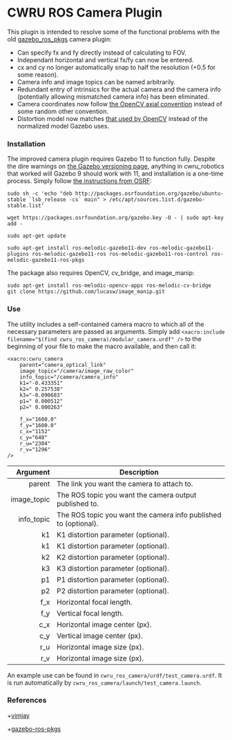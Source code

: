 # CWRU ROS Camera Plugin #

This plugin is intended to resolve some of the functional problems with the old [gazebo_ros_pkgs](https://github.com/ros-simulation/gazebo_ros_pkgs) camera plugin:

+ Can specify fx and fy directly instead of calculating to FOV.
+ Independant horizontal and vertical fx/fy can now be entered.
+ cx and cy no longer automatically snap to half the resolution (+0.5 for some reason).
+ Camera info and image topics can be named arbitrarily.
+ Redundant entry of intrinsics for the actual camera and the camera info (potentially allowing mismatched camera info) has been eliminated.
+ Camera coordinates now follow [the OpenCV axial convention](https://docs.opencv.org/master/pinhole_camera_model.png) instead of some random other convention.
+ Distortion model now matches [that used by OpenCV](https://docs.opencv.org/master/d9/d0c/group__calib3d.html) instead of the normalized model Gazebo uses.

### Installation ###

The improved camera plugin requires Gazebo 11 to function fully. Despite the dire warnings on [the Gazebo versioning page](http://gazebosim.org/tutorials/?tut=ros_wrapper_versions), anything in cwru\_robotics that worked will Gazebo 9 should work with 11, and installation is a one-time process. Simply follow [the instructions from OSRF](http://gazebosim.org/tutorials?tut=install_ubuntu&cat=install):

```
sudo sh -c 'echo "deb http://packages.osrfoundation.org/gazebo/ubuntu-stable `lsb_release -cs` main" > /etc/apt/sources.list.d/gazebo-stable.list'

wget https://packages.osrfoundation.org/gazebo.key -O - | sudo apt-key add -

sudo apt-get update

sudo apt-get install ros-melodic-gazebo11-dev ros-melodic-gazebo11-plugins ros-melodic-gazebo11-ros ros-melodic-gazebo11-ros-control ros-melodic-gazebo11-ros-pkgs
```

The package also requires OpenCV, cv_bridge, and image_manip:

```
sudo apt-get install ros-melodic-opencv-apps ros-melodic-cv-bridge
git clone https://github.com/lucasw/image_manip.git
```

### Use ###

The utility includes a self-contained camera macro to which all of the necessary parameters are passed as arguments. Simply add `<xacro:include filename="$(find cwru_ros_camera)/modular_camera.urdf" />` to the beginning of your file to make the macro available, and then call it:

```
<xacro:cwru_camera
	parent="camera_optical_link"
	image_topic="/camera/image_raw_color"
	info_topic="/camera/camera_info"
	k1="-0.433351"
	k2=" 0.257538"
	k3="-0.090683"
	p1=" 0.000512"
	p2=" 0.000263"
	
	f_x="1600.0"
	f_y="1600.0"
	c_x="1152"
	c_y="648"
	r_u="2304"
	r_v="1296"
/>
```

|  Argument | Description |
|----------:|-------------|
|parent     |The link you want the camera to attach to.|
|image_topic|The ROS topic you want the camera output published to.|
|info_topic |The ROS topic you want the camera info published to (optional).|
|k1         |K1 distortion parameter (optional).|
|k1         |K1 distortion parameter (optional).|
|k2         |K2 distortion parameter (optional).|
|k3         |K3 distortion parameter (optional).|
|p1         |P1 distortion parameter (optional).|
|p2         |P2 distortion parameter (optional).|
|f_x        |Horizontal focal length.|
|f_y        |Vertical focal length.|
|c_x        |Horizontal image center (px).|
|c_y        |Vertical image center (px).|
|r_u        |Horizontal image size (px).|
|r_v        |Horizontal image size (px).|

An example use can be found in `cwru_ros_camera/urdf/test_camera.urdf`. It is run automatically by `cwru_ros_camera/launch/test_camera.launch`.

### References ###
+[vimjay](https://github.com/lucasw/vimjay)

+[gazebo-ros-pkgs](https://github.com/ros-simulation/gazebo_ros_pkgs)

